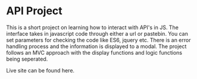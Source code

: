 # API Project
This is a short project on learning how to interact with API's in JS. The interface takes in javascript code through either a url or pastebin. You can set parameters for checking the code like ES6, jquery etc. 
There is an error handling process and the information is displayed to a modal. The project follows an MVC approach with the display functions and logic functions being seperated. 

Live site can be found here.
